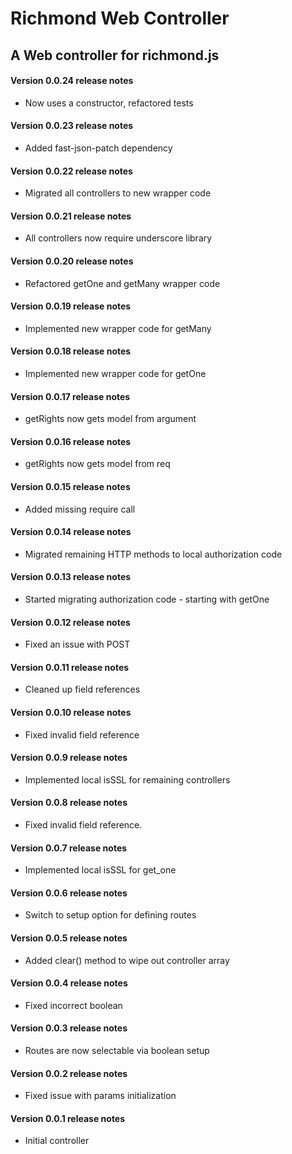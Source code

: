 Richmond Web Controller
========================

A Web controller for richmond.js
-----------------------------------------------

#### Version 0.0.24 release notes

* Now uses a constructor, refactored tests

#### Version 0.0.23 release notes

* Added fast-json-patch dependency

#### Version 0.0.22 release notes

* Migrated all controllers to new wrapper code

#### Version 0.0.21 release notes

* All controllers now require underscore library

#### Version 0.0.20 release notes

* Refactored getOne and getMany wrapper code

#### Version 0.0.19 release notes

* Implemented new wrapper code for getMany

#### Version 0.0.18 release notes

* Implemented new wrapper code for getOne

#### Version 0.0.17 release notes

* getRights now gets model from argument

#### Version 0.0.16 release notes

* getRights now gets model from req

#### Version 0.0.15 release notes

* Added missing require call

#### Version 0.0.14 release notes

* Migrated remaining HTTP methods to local authorization code

#### Version 0.0.13 release notes

* Started migrating authorization code - starting with getOne

#### Version 0.0.12 release notes

* Fixed an issue with POST

#### Version 0.0.11 release notes

* Cleaned up field references

#### Version 0.0.10 release notes

* Fixed invalid field reference

#### Version 0.0.9 release notes

* Implemented local isSSL for remaining controllers

#### Version 0.0.8 release notes

* Fixed invalid field reference.

#### Version 0.0.7 release notes

* Implemented local isSSL for get_one

#### Version 0.0.6 release notes

* Switch to setup option for defining routes

#### Version 0.0.5 release notes

* Added clear() method to wipe out controller array

#### Version 0.0.4 release notes

* Fixed incorrect boolean

#### Version 0.0.3 release notes

* Routes are now selectable via boolean setup

#### Version 0.0.2 release notes

* Fixed issue with params initialization

#### Version 0.0.1 release notes

* Initial controller
